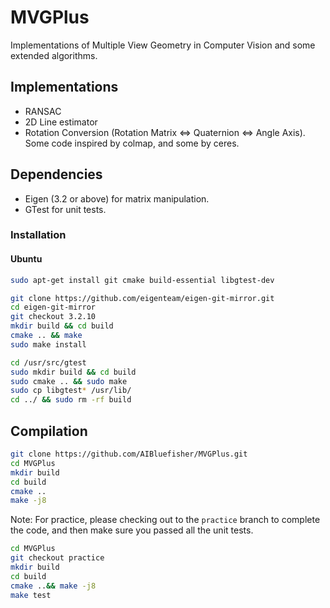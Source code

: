 # MVGPlus

Implementations of Multiple View Geometry in Computer Vision and some extended algorithms.

## Implementations

- RANSAC
- 2D Line estimator
- Rotation Conversion (Rotation Matrix <=> Quaternion <=> Angle Axis). Some code inspired by colmap,
and some by ceres.

## Dependencies

- Eigen (3.2 or above) for matrix manipulation.
- GTest for unit tests.

### Installation
#### Ubuntu

```bash
sudo apt-get install git cmake build-essential libgtest-dev

git clone https://github.com/eigenteam/eigen-git-mirror.git
cd eigen-git-mirror
git checkout 3.2.10
mkdir build && cd build
cmake .. && make
sudo make install

cd /usr/src/gtest
sudo mkdir build && cd build
sudo cmake .. && sudo make
sudo cp libgtest* /usr/lib/
cd ../ && sudo rm -rf build
```

## Compilation

```bash
git clone https://github.com/AIBluefisher/MVGPlus.git
cd MVGPlus
mkdir build
cd build
cmake ..
make -j8
```

Note: For practice, please checking out to the `practice` branch to complete
the code, and then make sure you passed all the unit tests.
```bash
cd MVGPlus
git checkout practice
mkdir build
cd build
cmake ..&& make -j8
make test
```
